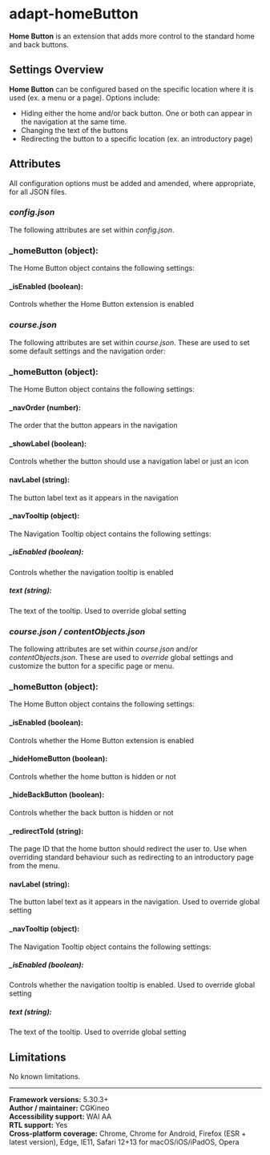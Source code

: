 # adapt-homeButton

**Home Button** is an extension that adds more control to the standard home and back buttons.

## Settings Overview

**Home Button** can be configured based on the specific location where it is used (ex. a menu or a page). Options include:
- Hiding either the home and/or back button. One or both can appear in the navigation at the same time.
- Changing the text of the buttons
- Redirecting the button to a specific location (ex. an introductory page)

## Attributes

All configuration options must be added and amended, where appropriate, for all JSON files.

### *config.json*
The following attributes are set within *config.json*.

### **\_homeButton** (object):
The Home Button object contains the following settings:

#### **\_isEnabled** (boolean):
Controls whether the Home Button extension is enabled

### *course.json*
The following attributes are set within *course.json*. These are used to set some default settings and the navigation order:

### **\_homeButton** (object):
The Home Button object contains the following settings:

#### **_navOrder** (number):
The order that the button appears in the navigation

#### **_showLabel** (boolean):
Controls whether the button should use a navigation label or just an icon

#### **navLabel** (string):
The button label text as it appears in the navigation

#### **_navTooltip** (object):
The Navigation Tooltip object contains the following settings:

##### **\_isEnabled** (boolean):
Controls whether the navigation tooltip is enabled

##### **text** (string):
The text of the tooltip. Used to override global setting

### *course.json / contentObjects.json*
The following attributes are set within *course.json* and/or *contentObjects.json*. These are used to *override* global settings and customize the button for a specific page or menu.

### **\_homeButton** (object):
The Home Button object contains the following settings:

#### **\_isEnabled** (boolean):
Controls whether the Home Button extension is enabled

#### **\_hideHomeButton** (boolean):
Controls whether the home button is hidden or not

#### **\_hideBackButton** (boolean):
Controls whether the back button is hidden or not

#### **\_redirectToId** (string):
The page ID that the home button should redirect the user to. Use when overriding standard behaviour such as redirecting to an introductory page from the menu.

#### **navLabel** (string):
The button label text as it appears in the navigation. Used to override global setting

#### **_navTooltip** (object):
The Navigation Tooltip object contains the following settings:

##### **\_isEnabled** (boolean):
Controls whether the navigation tooltip is enabled. Used to override global setting

##### **text** (string):
The text of the tooltip. Used to override global setting

## Limitations

No known limitations.

----------------------------

**Framework versions:**  5.30.3+<br>
**Author / maintainer:**  CGKineo<br>
**Accessibility support:** WAI AA<br>
**RTL support:** Yes<br>
**Cross-platform coverage:** Chrome, Chrome for Android, Firefox (ESR + latest version), Edge, IE11, Safari 12+13 for macOS/iOS/iPadOS, Opera<br>
